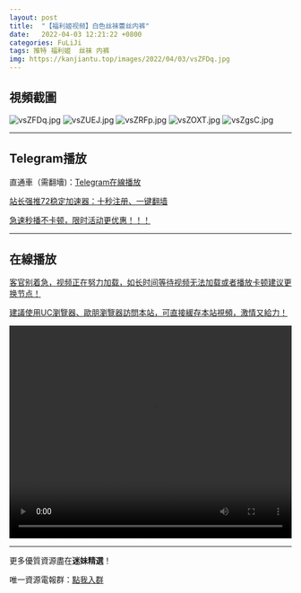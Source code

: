 ```yaml
---
layout: post
title:  "【福利姬视频】白色丝袜蕾丝内裤"
date:   2022-04-03 12:21:22 +0800
categories: FuLiJi
tags: 推特 福利姬  丝袜 内裤
img: https://kanjiantu.top/images/2022/04/03/vsZFDq.jpg
---
```



## 視頻截圖

![vsZFDq.jpg](https://kanjiantu.top/images/2022/04/03/vsZFDq.jpg)
![vsZUEJ.jpg](https://kanjiantu.top/images/2022/04/03/vsZUEJ.jpg)
![vsZRFp.jpg](https://kanjiantu.top/images/2022/04/03/vsZRFp.jpg)
![vsZOXT.jpg](https://kanjiantu.top/images/2022/04/03/vsZOXT.jpg)
![vsZgsC.jpg](https://kanjiantu.top/images/2022/04/03/vsZgsC.jpg)

* * *
## Telegram播放

直通車（需翻墻)：[Telegram在線播放](https://t.me/mimeijingxuan/413)

<u>站长强推72稳定加速器：[十秒注册、一键翻墙](https://72vpn.xyz/#/register?code=mimei) </u>


<u>急速秒播不卡顿，限时活动更优惠！！！</u>
* * *
## 在線播放
<u>客官别着急，视频正在努力加载，如长时间等待视频无法加载或者播放卡顿建议更换节点！</u>

<u>建議使用UC瀏覽器、歐朋瀏覽器訪問本站，可直接緩存本站視頻，激情又給力！</u>
<center><video src="https://cdn.publer.io/uploads/videos/6249add9db279736bfa81c47/a6feb01dded908d346a8d5813181079b.mp4" width="100%" height="380px" controls="controls"></video></center>


* * *
更多優質資源盡在**迷妹精選**！

唯一資源電報群：[點我入群](https://t.me/mimeijingxuan)


